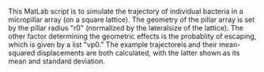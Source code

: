 This MatLab script is to simulate the trajectory of individual bacteria in a micropillar array (on a square lattice). 
The geometry of the pillar array is set by the pillar radius "r0" (normalized by the lateralsize of the lattice). 
The other factor determining the geometric effects is the probablity of escaping, which is given by a list "vp0."
The example trajectoreis and their mean-squared displacements are both calculated, with the latter shown as its mean and standard deviation. 
